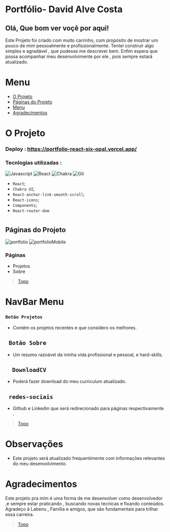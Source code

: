 # Portfólio- David Alve Costa 
## Olá, Que bom ver voçê por aqui!
 Este Projeto foi criado com muito carrinho, com propósito de mostrar um pouco de mim pessoalmente e profissionalmente.
 Tentei construir algo simples e agradável , que pudesse me descrever bem. Enfim espera que possa acompanhar meu desenvolvimente por ele
 , pois sempre estará atualizado.

<a id="ancora"></a>
#  <b> Menu </b>  
- [O Projeto](#oprojeto)
- [Páginas do Projeto](#pages)
- [Menu](#menu)
- [Agradecimentos](#agradecimentos)


<a id="oprojeto"></a>
# O Projeto   
### Deploy : https://portfolio-react-six-opal.vercel.app/


###  Tecnlogias utilizadas : 
![Javascript](https://img.shields.io/badge/JavaScript-323330?style=for-the-badge&logo=javascript&logoColor=F7DF1E)
![React](https://img.shields.io/badge/React-20232A?style=for-the-badge&logo=react&logoColor=61DAFB)
![Chakra](https://img.shields.io/badge/chakra-%234ED1C5.svg?style=for-the-badge&logo=chakraui&logoColor=white)
![Git](https://img.shields.io/badge/GIT-E44C30?style=for-the-badge&logo=git&logoColor=white)
 - ```React```;
 - ```Chakra UI```;
 - ```React-anchor-link-smooth-scroll```;
 - ```React-icons```;
 - ```Components```;
 - ```React-router-dom```
 
 

#
<a id="pages"></a>
## Páginas do Projeto 
![portfolio](https://github.com/DavidAlves28/Portfolio-React/assets/107942209/23b0c3f0-34be-4592-af82-e93cb9ecf922)
![portfolioMobile](https://github.com/DavidAlves28/Portfolio-React/assets/107942209/0953aff3-a059-4cef-b2e1-993f67b8b712)

### Páginas
 - Projetos 
 - Sobre






>  [Topo](#ancora)

<a id="menu"></a>

# NavBar Menu



### ```Botão Projetos ``` 
 - Contém os projetos recentes e que considero os melhores.

## ``` Botão Sobre``` 
 - Um resumo razoável da minha vida profissional e pessoal, e hard-skills.
## ```  DownloadCV``` 
 - Poderá fazer download do meu curriculum atualizado.
 ## ``` redes-sociais``` 
 - Github e Linkedin que será redirecionado para páginas respectivamente . 
>  [Topo](#ancora)	


<a id="observações"></a>
# Observações 
- Este projeto será atualizado frequentimente com informações relevantes do meu desenvolvimento.

#
<a id="agradecimentos"></a>
# Agradecimentos 

Este projeto pra mim é uma forma de me desenvolver como desenvolvedor ,e sempre estar praticando , buscando novas tecnicas e fixando conteúdos. Agradeço á Labenu , Família e amigos, que são fundamentais para  trilhar essa carreira.
>  [Topo](#ancora)
#
